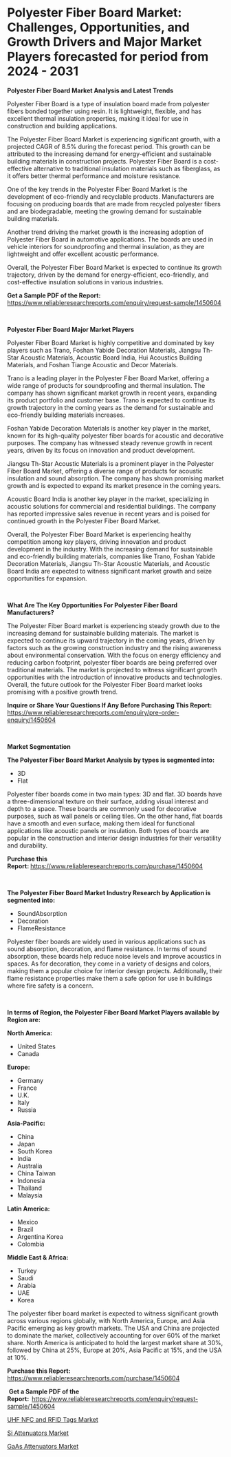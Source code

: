 <p><h1>Polyester Fiber Board Market: Challenges, Opportunities, and Growth Drivers and Major Market Players forecasted for period from 2024 - 2031</h1></p><p><strong>Polyester Fiber Board Market Analysis and Latest Trends</strong></p>
<p><p>Polyester Fiber Board is a type of insulation board made from polyester fibers bonded together using resin. It is lightweight, flexible, and has excellent thermal insulation properties, making it ideal for use in construction and building applications.</p><p>The Polyester Fiber Board Market is experiencing significant growth, with a projected CAGR of 8.5% during the forecast period. This growth can be attributed to the increasing demand for energy-efficient and sustainable building materials in construction projects. Polyester Fiber Board is a cost-effective alternative to traditional insulation materials such as fiberglass, as it offers better thermal performance and moisture resistance.</p><p>One of the key trends in the Polyester Fiber Board Market is the development of eco-friendly and recyclable products. Manufacturers are focusing on producing boards that are made from recycled polyester fibers and are biodegradable, meeting the growing demand for sustainable building materials.</p><p>Another trend driving the market growth is the increasing adoption of Polyester Fiber Board in automotive applications. The boards are used in vehicle interiors for soundproofing and thermal insulation, as they are lightweight and offer excellent acoustic performance.</p><p>Overall, the Polyester Fiber Board Market is expected to continue its growth trajectory, driven by the demand for energy-efficient, eco-friendly, and cost-effective insulation solutions in various industries.</p></p>
<p><strong>Get a Sample PDF of the Report:&nbsp;</strong> <a href="https://www.reliableresearchreports.com/enquiry/request-sample/1450604">https://www.reliableresearchreports.com/enquiry/request-sample/1450604</a></p>
<p>&nbsp;</p>
<p><strong>Polyester Fiber Board Major Market Players</strong></p>
<p><p>Polyester Fiber Board Market is highly competitive and dominated by key players such as Trano, Foshan Yabide Decoration Materials, Jiangsu Th-Star Acoustic Materials, Acoustic Board India, Hui Acoustics Building Materials, and Foshan Tiange Acoustic and Decor Materials.</p><p>Trano is a leading player in the Polyester Fiber Board Market, offering a wide range of products for soundproofing and thermal insulation. The company has shown significant market growth in recent years, expanding its product portfolio and customer base. Trano is expected to continue its growth trajectory in the coming years as the demand for sustainable and eco-friendly building materials increases.</p><p>Foshan Yabide Decoration Materials is another key player in the market, known for its high-quality polyester fiber boards for acoustic and decorative purposes. The company has witnessed steady revenue growth in recent years, driven by its focus on innovation and product development.</p><p>Jiangsu Th-Star Acoustic Materials is a prominent player in the Polyester Fiber Board Market, offering a diverse range of products for acoustic insulation and sound absorption. The company has shown promising market growth and is expected to expand its market presence in the coming years.</p><p>Acoustic Board India is another key player in the market, specializing in acoustic solutions for commercial and residential buildings. The company has reported impressive sales revenue in recent years and is poised for continued growth in the Polyester Fiber Board Market.</p><p>Overall, the Polyester Fiber Board Market is experiencing healthy competition among key players, driving innovation and product development in the industry. With the increasing demand for sustainable and eco-friendly building materials, companies like Trano, Foshan Yabide Decoration Materials, Jiangsu Th-Star Acoustic Materials, and Acoustic Board India are expected to witness significant market growth and seize opportunities for expansion.</p></p>
<p>&nbsp;</p>
<p><strong>What Are The Key Opportunities For Polyester Fiber Board Manufacturers?</strong></p>
<p><p>The Polyester Fiber Board market is experiencing steady growth due to the increasing demand for sustainable building materials. The market is expected to continue its upward trajectory in the coming years, driven by factors such as the growing construction industry and the rising awareness about environmental conservation. With the focus on energy efficiency and reducing carbon footprint, polyester fiber boards are being preferred over traditional materials. The market is projected to witness significant growth opportunities with the introduction of innovative products and technologies. Overall, the future outlook for the Polyester Fiber Board market looks promising with a positive growth trend.</p></p>
<p><strong>Inquire or Share Your Questions If Any Before Purchasing This Report:</strong> <a href="https://www.reliableresearchreports.com/enquiry/pre-order-enquiry/1450604">https://www.reliableresearchreports.com/enquiry/pre-order-enquiry/1450604</a></p>
<p>&nbsp;</p>
<p><strong>Market Segmentation</strong></p>
<p><strong>The Polyester Fiber Board Market Analysis by types is segmented into:</strong></p>
<p><ul><li>3D</li><li>Flat</li></ul></p>
<p><p>Polyester fiber boards come in two main types: 3D and flat. 3D boards have a three-dimensional texture on their surface, adding visual interest and depth to a space. These boards are commonly used for decorative purposes, such as wall panels or ceiling tiles. On the other hand, flat boards have a smooth and even surface, making them ideal for functional applications like acoustic panels or insulation. Both types of boards are popular in the construction and interior design industries for their versatility and durability.</p></p>
<p><strong>Purchase this Report:&nbsp;</strong><a href="https://www.reliableresearchreports.com/purchase/1450604">https://www.reliableresearchreports.com/purchase/1450604</a></p>
<p>&nbsp;</p>
<p><strong>The Polyester Fiber Board Market Industry Research by Application is segmented into:</strong></p>
<p><ul><li>SoundAbsorption</li><li>Decoration</li><li>FlameResistance</li></ul></p>
<p><p>Polyester fiber boards are widely used in various applications such as sound absorption, decoration, and flame resistance. In terms of sound absorption, these boards help reduce noise levels and improve acoustics in spaces. As for decoration, they come in a variety of designs and colors, making them a popular choice for interior design projects. Additionally, their flame resistance properties make them a safe option for use in buildings where fire safety is a concern.</p></p>
<p>&nbsp;</p>
<p><strong>In terms of Region, the Polyester Fiber Board Market Players available by Region are:</strong></p>
<p>
    <p> <strong> North America: </strong>
        <ul>
            <li>United States</li>
            <li>Canada</li>
        </ul>
        </p> 
    <p> <strong> Europe: </strong>
        <ul>
            <li>Germany</li>
            <li>France</li>
            <li>U.K.</li>
            <li>Italy</li>
            <li>Russia</li>
        </ul>
        </p> 
    <p> <strong> Asia-Pacific: </strong>
        <ul>
            <li>China</li>
            <li>Japan</li>
            <li>South Korea</li>
            <li>India</li>
            <li>Australia</li>
            <li>China Taiwan</li>
            <li>Indonesia</li>
            <li>Thailand</li>
            <li>Malaysia</li>
        </ul>
        </p> 
    <p> <strong> Latin America: </strong>
        <ul>
            <li>Mexico</li>
            <li>Brazil</li>
            <li>Argentina Korea</li>
            <li>Colombia</li>
        </ul>
        </p> 
    <p> <strong> Middle East & Africa: </strong>
        <ul>
            <li>Turkey</li>
            <li>Saudi</li>
            <li>Arabia</li>
            <li>UAE</li>
            <li>Korea</li>
        </ul>
    </p>
    </p>
<p><p>The polyester fiber board market is expected to witness significant growth across various regions globally, with North America, Europe, and Asia Pacific emerging as key growth markets. The USA and China are projected to dominate the market, collectively accounting for over 60% of the market share. North America is anticipated to hold the largest market share at 30%, followed by China at 25%, Europe at 20%, Asia Pacific at 15%, and the USA at 10%.</p></p>
<p><strong>Purchase this Report: </strong><a href="https://www.reliableresearchreports.com/purchase/1450604">https://www.reliableresearchreports.com/purchase/1450604</a></p>
<p>&nbsp;<strong>Get a Sample PDF of the Report:&nbsp;&nbsp;</strong><a href="https://www.reliableresearchreports.com/enquiry/request-sample/1450604">https://www.reliableresearchreports.com/enquiry/request-sample/1450604</a></p>
<p><strong></strong></p>
<p><p><a href="https://view.publitas.com/reportprime-1/uhf-nfc-and-rfid-tags-market-size-share-trends-analysis-report-by-material-by-type-by-end-user-by-region-and-segment-forecasts-2023-2030/">UHF NFC and RFID Tags Market</a></p><p><a href="https://view.publitas.com/reportprime-1/si-attenuators-market-research-report-provides-thorough-industry-overview-which-offers-an-in-depth-analysis-of-product-trends-and-new-market-divisions/">Si Attenuators Market</a></p><p><a href="https://view.publitas.com/reportprime-1/gaas-attenuators-market-size-market-trends-and-growth-outlook-forecasted-for-period-from-2023-to-2030/">GaAs Attenuators Market</a></p></p>